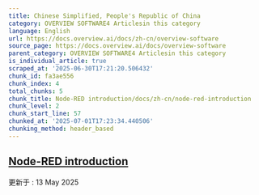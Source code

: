 ```yaml
---
title: Chinese Simplified, People's Republic of China
category: OVERVIEW SOFTWARE4 Articlesin this category
language: English
url: https://docs.overview.ai/docs/zh-cn/overview-software
source_page: https://docs.overview.ai/docs/overview-software
parent_category: OVERVIEW SOFTWARE4 Articlesin this category
is_individual_article: true
scraped_at: '2025-06-30T17:21:20.506432'
chunk_id: fa3ae556
chunk_index: 4
total_chunks: 5
chunk_title: Node-RED introduction/docs/zh-cn/node-red-introduction
chunk_level: 2
chunk_start_line: 57
chunked_at: '2025-07-01T17:23:34.440506'
chunking_method: header_based
---
```


## [Node-RED introduction](/docs/zh-cn/node-red-introduction)

更新于 : 13 May 2025
